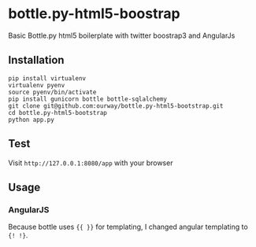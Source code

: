 # bottle.py-html5-boostrap
Basic Bottle.py html5 boilerplate with twitter boostrap3 and AngularJs

## Installation
```
pip install virtualenv
virtualenv pyenv
source pyenv/bin/activate
pip install gunicorn bottle bottle-sqlalchemy
git clone git@github.com:ourway/bottle.py-html5-bootstrap.git
cd bottle.py-html5-bootstrap
python app.py
```

## Test

Visit `http://127.0.0.1:8080/app` with your browser


## Usage

### AngularJS
Because bottle uses `{{ }}` for templating,  I changed angular templating to `{! !}`.




